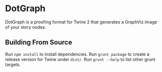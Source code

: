 # DotGraph

DotGraph is a proofing format for Twine 2 that generates a GraphViz image of your story nodes.

## Building From Source

Run `npm install` to install dependencies.  Run `grunt package` to create a release version for Twine under `dist/`.  Run `grunt --help` to list other grunt targets.

